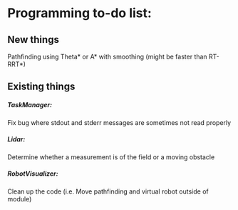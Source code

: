 # Programming to-do list:

## New things
Pathfinding using Theta* or A* with smoothing (might be faster than RT-RRT*)

## Existing things
##### TaskManager:
Fix bug where stdout and stderr messages are sometimes not read properly
  
##### Lidar:
Determine whether a measurement is of the field or a moving obstacle
  
##### RobotVisualizer:
Clean up the code (i.e. Move pathfinding and virtual robot outside of module)
